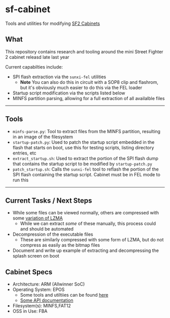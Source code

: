 # sf-cabinet

Tools and utilities for modifying [SF2 Cabinets](https://www.myarcadegaming.com/products/street-fighter-2-champion-edition)

## What

This repository contains research and tooling around the mini Street Fighter 2 cabinet releasd late last year

Current capabilties include:
* SPI flash extraction via the ```sunxi-fel``` utilities
    * **Note** You can also do this in circuit with a SOP8 clip and flashrom, but it's obviously much easier to do this via the FEL loader
* Startup script modification via the scripts listed below
* MINFS partition parsing, allowing for a full extraction of all availalble files

---

## Tools

* ```minfs-parse.py```: Tool to extract files from the MINFS partition, resulting in an image of the filesystem
* ```startup-patch.py```: Used to patch the startup script embedded in the flash that starts on boot, use this for testing scripts, listing directory entries, etc
* ```extract_startup.sh```: Used to extract the portion of the SPI flash dump that contains the startup script to be modified by ```startup-patch.py```
* ```patch_startup.sh```: Calls the ```sunxi-fel``` tool to reflash the portion of the SPI flash containing the startup script. Cabinet must be in FEL mode to run this

---

## Current Tasks / Next Steps

* While some files can be viewed normally, others are compressed with some [variation of LZMA](https://github.com/wrongbaud/sf-cabinet/wiki/file-compression)
    * While we can extract _some_ of these manually, this process could and should be automated
* Decompression of the executable files 
    * These are similarly compressed with some form of LZMA, but do not compress as easily as the bitmap files
* Document and write up example of extracting and decompressing the splash screen on boot

## Cabinet Specs

* Architecture: ARM (Allwinner SoC)
* Operating System: EPOS
   * Some tools and utiltiies can be found [here](https://epos.lisha.ufsc.br/EPOS+User+Guide)
   * [Some API documentation](https://usermanual.wiki/Document/SW1103REF005MELIS20PROGRAM20GUIDEModule.77258713.pdf)
* Filesystem(s): MINFS,FAT12
* OSS in Use: FBA 


